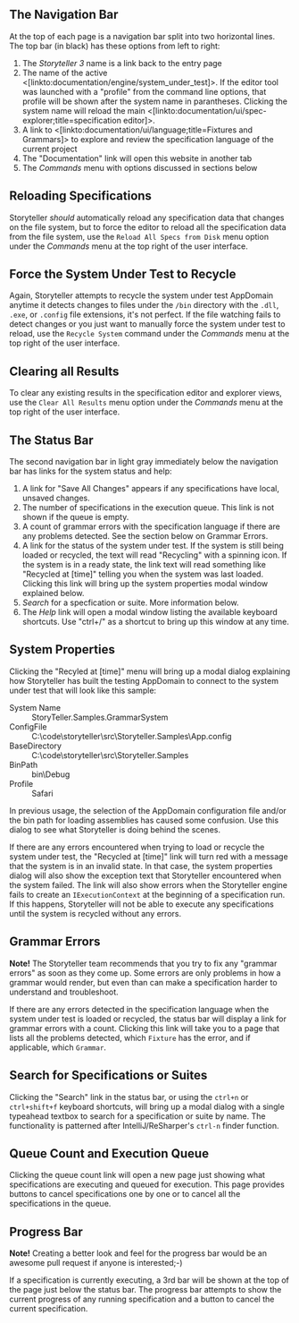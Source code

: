 <!--Title:The Application Shell-->

## The Navigation Bar

At the top of each page is a navigation bar split into two horizontal lines. The top bar (in black) has these options from left to right:

1. The _Storyteller 3_ name is a link back to the entry page
1. The name of the active <[linkto:documentation/engine/system_under_test]>. If the editor tool was launched with a "profile" from the command line options, that profile will be shown after the system name in parantheses. Clicking the system name will reload the main <[linkto:documentation/ui/spec-explorer;title=specification editor]>.
1. A link to <[linkto:documentation/ui/language;title=Fixtures and Grammars]> to explore and review the specification language of the current project
1. The "Documentation" link will open this website in another tab
1. The _Commands_ menu with options discussed in sections below



## Reloading Specifications

Storyteller *should* automatically reload any specification data that changes on the file system, but to force the editor to reload all the specification data from the file system, use the `Reload All Specs from Disk` menu option under the _Commands_ menu at the top right of the user interface.

## Force the System Under Test to Recycle

Again, Storyteller attempts to recycle the system under test AppDomain anytime it detects changes to files under the `/bin` directory with the `.dll`, `.exe`, or `.config` file extensions, it's not perfect. If the file watching fails to detect changes or you just want to manually force the system under test to reload, use the `Recycle System` command under the _Commands_ menu at the top right of the user interface.

## Clearing all Results

To clear any existing results in the specification editor and explorer views, use the `Clear All Results` menu option under the _Commands_ menu at the top right of the user interface.


## The Status Bar

The second navigation bar in light gray immediately below the navigation bar has links for the system status and help:

1. A link for "Save All Changes" appears if any specifications have local, unsaved changes.
1. The number of specifications in the execution queue. This link is not shown if the queue is empty.
1. A count of grammar errors with the specification language if there are any problems detected. See the section below on Grammar Errors.
1. A link for the status of the system under test. If the system is still being loaded or recycled, the text will read "Recycling" with a spinning icon. If the system is in a ready state, the link text will read something like "Recycled at [time]" telling you when the system was last loaded. Clicking this link will bring up the system properties modal window explained below.
1. _Search_ for a specfication or suite. More information below.
1. The _Help_ link will open a modal window listing the available keyboard shortcuts. Use "ctrl+/" as a shortcut to bring up this window at any time.



## System Properties

Clicking the "Recyled at [time]" menu will bring up a modal dialog explaining how Storyteller has built the testing AppDomain to connect to the system under test that will look like this sample:

<dl class="dl-horizontal" data-reactid=".3l.1.0.0.1:0.0"><dt data-reactid=".3l.1.0.0.1:0.0.0">System Name</dt><dd data-reactid=".3l.1.0.0.1:0.0.1">StoryTeller.Samples.GrammarSystem</dd><dt data-reactid=".3l.1.0.0.1:0.0.2:0">ConfigFile</dt><dd data-reactid=".3l.1.0.0.1:0.0.2:1">C:\code\storyteller\src\Storyteller.Samples\App.config</dd><dt data-reactid=".3l.1.0.0.1:0.0.2:2">BaseDirectory</dt><dd data-reactid=".3l.1.0.0.1:0.0.2:3">C:\code\storyteller\src\Storyteller.Samples</dd><dt data-reactid=".3l.1.0.0.1:0.0.2:4">BinPath</dt><dd data-reactid=".3l.1.0.0.1:0.0.2:5">bin\Debug</dd><dt data-reactid=".3l.1.0.0.1:0.0.2:6">Profile</dt><dd data-reactid=".3l.1.0.0.1:0.0.2:7">Safari</dd></dl>

In previous usage, the selection of the AppDomain configuration file and/or the bin path for loading assemblies has caused some confusion. Use this dialog to see what Storyteller is doing behind the scenes.

If there are any errors encountered when trying to load or recycle the system under test, the "Recycled at [time]" link will turn red with a message that the system is in an invalid state. In that case, the system properties dialog will also show the exception text that Storyteller encountered when the system failed. The link will also show errors when the Storyteller engine fails to create an `IExecutionContext` at the beginning of a specification run. If this happens, Storyteller will not be able to execute any specifications until the system is recycled without any errors.


## Grammar Errors

<div class="alert alert-info" role="alert"><strong>Note!</strong> The Storyteller team recommends that you try to fix any "grammar errors" as soon as they come up. Some errors are only problems in how a grammar would render, but even than can make a specification harder to understand and troubleshoot.
</div>

If there are any errors detected in the specification language when the system under test is loaded or recycled, the status bar will display a link for grammar errors with a count. Clicking this link will take you to a page that lists all the problems detected, which `Fixture` has the error, and if applicable, which `Grammar`. 



## Search for Specifications or Suites

Clicking the "Search" link in the status bar, or using the `ctrl+n` or `ctrl+shift+f` keyboard shortcuts, will bring up a modal dialog with a single typeahead textbox to search for a specification or suite by name. The functionality is patterned after IntelliJ/ReSharper's `ctrl-n` finder function.


## Queue Count and Execution Queue

Clicking the queue count link will open a new page just showing what specifications are executing and queued for execution. This page provides buttons to cancel specifications one by one or to cancel all the specifications in the queue.

## Progress Bar


<div class="alert alert-info" role="alert"><strong>Note!</strong> Creating a better look and feel for the progress bar would be an awesome pull request if anyone is interested;-)
</div>


If a specification is currently executing, a 3rd bar will be shown at the top of the page just below the status bar. The progress bar attempts to show the current progress of any running specification and a button to cancel the current specification. 



